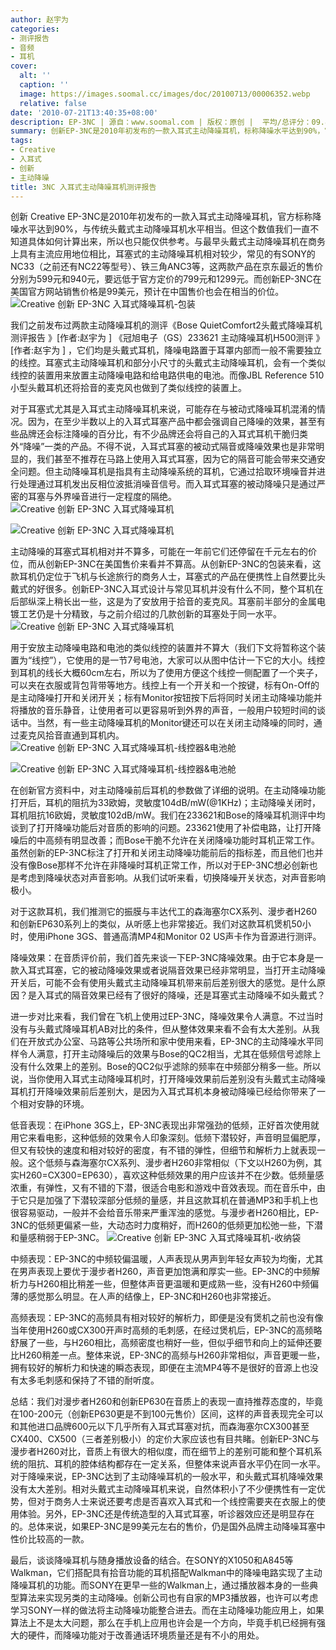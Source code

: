 ```yaml
---
author: 赵宇为
categories:
- 测评报告
- 音频
- 耳机
cover:
  alt: ''
  caption: ''
  image: https://images.soomal.cc/images/doc/20100713/00006352.webp
  relative: false
date: '2010-07-21T13:40:35+08:00'
description: EP-3NC | 源自：www.soomal.com | 版权：原创 |  平均/总评分：09.80/49
summary: 创新EP-3NC是2010年初发布的一款入耳式主动降噪耳机，标称降噪水平达到90%，官方网站售价在99美元。与头戴式主动降噪耳机不同，耳塞式主动降噪耳机需要一个类似线控的装置来安放和控制主动降噪电路。由于入耳式耳塞本身已经具有不错的被动降噪效果，当打开主动降噪开关时并没有头戴式主动降噪耳机那么震撼，EP-3NC的降噪和音质表现如何呢？
tags:
- Creative
- 入耳式
- 创新
- 主动降噪
title: 3NC 入耳式主动降噪耳机测评报告
---
```


创新 Creative EP-3NC是2010年初发布的一款入耳式主动降噪耳机，官方标称降噪水平达到90%，与传统头戴式主动降噪耳机水平相当。但这个数值我们一直不知道具体如何计算出来，所以也只能仅供参考。与最早头戴式主动降噪耳机在商务上具有主流应用地位相比，耳塞式的主动降噪耳机相对较少，常见的有SONY的NC33（之前还有NC22等型号）、铁三角ANC3等，这两款产品在京东最近的售价分别为599元和940元，要远低于官方定价的799元和1299元。而创新EP-3NC在美国官方网站销售价格是99美元，预计在中国售价也会在相当的价位。
![Creative 创新 EP-3NC 入耳式降噪耳机-包装](https://images.soomal.cc/images/doc/20100713/00006349.webp)




我们之前发布过两款主动降噪耳机的测评《Bose QuietComfort2头戴式降噪耳机测评报告 》[作者:赵宇为 ]
《冠旭电子（GS）233621 主动降噪耳机H500测评 》[作者:赵宇为 ]
，它们均是头戴式耳机，降噪电路置于耳罩内部而一般不需要独立的线控。耳塞式主动降噪耳机和部分小尺寸的头戴式主动降噪耳机，会有一个类似线控的装置用来放置主动降噪电路和给电路供电的电池。而像JBL Reference 510小型头戴耳机还将拾音的麦克风也做到了类似线控的装置上。

对于耳塞式尤其是入耳式主动降噪耳机来说，可能存在与被动式降噪耳机混淆的情况。因为，在至少半数以上的入耳式耳塞产品中都会强调自己降噪的效果，甚至有些品牌还会标注降噪的百分比，有不少品牌还会将自己的入耳式耳机干脆归类外“降噪”一类的产品。不得不说，入耳式耳塞的被动式隔音或降噪效果也是非常明显的，我们甚至不推荐在马路上使用入耳式耳塞，因为它的隔音可能会带来交通安全问题。但主动降噪耳机是指具有主动降噪系统的耳机，它通过拾取环境噪音并进行处理通过耳机发出反相位波抵消噪音信号。而入耳式耳塞的被动降噪只是通过严密的耳塞与外界噪音进行一定程度的隔绝。
![Creative 创新 EP-3NC 入耳式降噪耳机](https://images.soomal.cc/images/doc/20100713/00006351.webp)




![Creative 创新 EP-3NC 入耳式降噪耳机](https://images.soomal.cc/images/doc/20100713/00006352.webp)




主动降噪的耳塞式耳机相对并不算多，可能在一年前它们还停留在千元左右的价位，而从创新EP-3NC在美国售价来看并不算高。从创新EP-3NC的包装来看，这款耳机仍定位于飞机与长途旅行的商务人士，耳塞式的产品在便携性上自然要比头戴式的好很多。创新EP-3NC入耳式设计与常见耳机并没有什么不同，整个耳机在后部纵深上稍长出一些，这是为了安放用于拾音的麦克风。耳塞前半部分的金属电镀工艺仍是十分精致，与之前介绍过的几款创新的耳塞处于同一水平。
![Creative 创新 EP-3NC 入耳式降噪耳机](https://images.soomal.cc/images/doc/20100713/00006353.webp)




用于安放主动降噪电路和电池的类似线控的装置并不算大（我们下文将暂称这个装置为“线控”），它使用的是一节7号电池，大家可以从图中估计一下它的大小。线控到耳机的线长大概60cm左右，所以为了使用方便这个线控一侧配置了一个夹子，可以夹在衣服或背包背带等地方。线控上有一个开关和一个按键，标有On-Off的是主动降噪打开和关闭开关；标有Monitor按钮按下后将同时关闭主动降噪功能并将播放的音乐静音，让使用者可以更容易听到外界的声音，一般用户较短时间的谈话中。当然，有一些主动降噪耳机的Monitor键还可以在关闭主动降噪的同时，通过麦克风拾音直通到耳机内。
![Creative 创新 EP-3NC 入耳式降噪耳机-线控器&电池舱](https://images.soomal.cc/images/doc/20100713/00006354.webp)




![Creative 创新 EP-3NC 入耳式降噪耳机-线控器&电池舱](https://images.soomal.cc/images/doc/20100713/00006355.webp)




在创新官方资料中，对主动降噪前后耳机的参数做了详细的说明。在主动降噪功能打开后，耳机的阻抗为33欧姆，灵敏度104dB/mW(@1KHz)；主动降噪关闭时，耳机阻抗16欧姆，灵敏度102dB/mW。我们在233621和Bose的降噪耳机测评中均谈到了打开降噪功能后对音质的影响的问题。233621使用了补偿电路，让打开降噪后的中高频有明显改善；而Bose干脆不允许在关闭降噪功能时耳机正常工作。虽然创新的EP-3NC标注了打开和关闭主动降噪功能前后的指标差，而且他们也并没有像Bose那样不允许在非降噪时耳机正常工作，所以对于EP-3NC想必创新也是考虑到降噪状态对声音影响。从我们试听来看，切换降噪开关状态，对声音影响极小。

对于这款耳机，我们推测它的振膜与丰达代工的森海塞尔CX系列、漫步者H260和创新EP630系列上的类似，从听感上也非常接近。我们对这款耳机煲机50小时，使用iPhone 3GS、普通高清MP4和Monitor 02 US声卡作为音源进行测评。


降噪效果：在音质评价前，我们首先来谈一下EP-3NC降噪效果。由于它本身是一款入耳式耳塞，它的被动降噪效果或者说隔音效果已经非常明显，当打开主动降噪开关后，可能不会有使用头戴式主动降噪耳机带来前后差别很大的感觉。是什么原因？是入耳式的隔音效果已经有了很好的降噪，还是耳塞式主动降噪不如头戴式？

进一步对比来看，我们曾在飞机上使用过EP-3NC，降噪效果令人满意。不过当时没有与头戴式降噪耳机AB对比的条件，但从整体效果来看不会有太大差别。从我们在开放式办公室、马路等公共场所和家中使用来看，EP-3NC的主动降噪水平同样令人满意，打开主动降噪后的效果与Bose的QC2相当，尤其在低频信号滤除上没有什么效果上的差别。Bose的QC2似乎滤除的频率在中频部分稍多一些。所以说，当你使用入耳式主动降噪耳机时，打开降噪效果前后差别没有头戴式主动降噪耳机打开降噪效果前后差别大，是因为入耳式耳机本身被动降噪已经给你带来了一个相对安静的环境。


低音表现：在iPhone 3GS上，EP-3NC表现出非常强劲的低频，正好首次使用就用它来看电影，这种低频的效果令人印象深刻。低频下潜较好，声音明显偏肥厚，但又有较快的速度和相对较好的密度，有不错的弹性，但细节和解析力上就表现一般。这个低频与森海塞尔CX系列、漫步者H260非常相似（下文以H260为例，其实H260=CX300=EP630），喜欢这种低频效果的用户应该并不在少数。低频量感浓重，有弹性，又有不错的下潜，很适合电影和游戏中音效表现。而在音乐中，由于它只是加强了下潜较深部分低频的量感，并且这款耳机在普通MP3和手机上也很容易驱动，一般并不会给音乐带来严重浑浊的感觉。与漫步者H260相比，EP-3NC的低频更偏紧一些，大动态时力度稍好，而H260的低频更加松弛一些，下潜和量感稍弱于EP-3NC。
![Creative 创新 EP-3NC 入耳式降噪耳机-收纳袋](https://images.soomal.cc/images/doc/20100713/00006360.webp)




中频表现：EP-3NC的中频较偏温暖，人声表现从男声到年轻女声较为均衡，尤其在男声表现上要优于漫步者H260，声音更加饱满和厚实一些。EP-3NC的中频解析力与H260相比稍差一些，但整体声音更温暖和更成熟一些，没有H260中频偏薄的感觉那么明显。在人声的结像上，EP-3NC和H260也非常接近。

高频表现：EP-3NC的高频具有相对较好的解析力，即便是没有煲机之前也没有像当年使用H260或CX300开声时高频的毛刺感，在经过煲机后，EP-3NC的高频略舒展了一些，与H260相比，高频密度也稍好一些，但似乎细节和向上的延伸还要比H260稍差一点。整体来说，EP-3NC的高频与H260非常相似，声音更暖一些，拥有较好的解析力和快速的瞬态表现，即便在主流MP4等不是很好的音源上也没有太多毛刺感和保持了不错的耐听度。

总结：我们对漫步者H260和创新EP630在音质上的表现一直持推荐态度的，毕竟在100-200元（创新EP630更是不到100元售价）区间，这样的声音表现完全可以和其他进口品牌600元以下几乎所有入耳式耳塞对抗，而森海塞尔CX300甚至CX400、CX500（三者差别极小）的定价大家应该也有目共睹。创新EP-3NC与漫步者H260对比，音质上有很大的相似度，而在细节上的差别可能和整个耳机系统的阻抗、耳机的腔体结构都存在一定关系，但整体来说声音水平仍在同一水平。对于降噪来说，EP-3NC达到了主动降噪耳机的一般水平，和头戴式耳机降噪效果没有太大差别。相对头戴式主动降噪耳机来说，自然体积小了不少便携性有一定优势，但对于商务人士来说还要考虑是否喜欢入耳式和一个线控需要夹在衣服上的使用体验。另外，EP-3NC还是传统造型的入耳式耳塞，听诊器效应还是明显存在的。总体来说，如果EP-3NC是99美元左右的售价，仍是国外品牌主动降噪耳塞中性价比较高的一款。

最后，谈谈降噪耳机与随身播放设备的结合。在SONY的X1050和A845等Walkman，它们搭配具有拾音功能的耳机搭配Walkman中的降噪电路实现了主动降噪耳机的功能。而SONY在更早一些的Walkman上，通过播放器本身的一些典型算法来实现另类的主动降噪。创新公司也有自家的MP3播放器，也许可以考虑学习SONY一样的做法将主动降噪功能整合进去。而在主动降噪功能应用上，如果算法上不是太大问题，那么在手机上应用也许会是一个方向，毕竟手机已经拥有强大的硬件，而降噪功能对于改善通话环境质量还是有不小的用处。